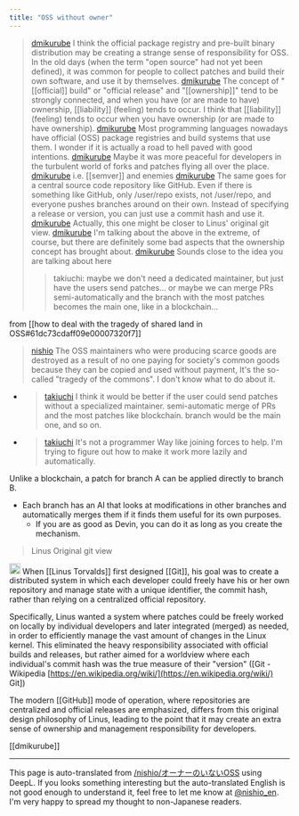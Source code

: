 ```yaml
---
title: "OSS without owner"
---
```


> [dmikurube](https://x.com/dmikurube/status/1480559538529239041) I think the official package registry and pre-built binary distribution may be creating a strange sense of responsibility for OSS. In the old days (when the term "open source" had not yet been defined), it was common for people to collect patches and build their own software, and use it by themselves.
> [dmikurube](https://x.com/dmikurube/status/1480560359522312197) The concept of "[[official]] build" or "official release" and "[[ownership]]" tend to be strongly connected, and when you have (or are made to have) ownership, [[liability]] (feeling) tends to occur. I think that [[liability]] (feeling) tends to occur when you have ownership (or are made to have ownership).
> [dmikurube](https://x.com/dmikurube/status/1480561043168718849) Most programming languages nowadays have official (OSS) package registries and build systems that use them. I wonder if it is actually a road to hell paved with good intentions.
> [dmikurube](https://x.com/dmikurube/status/1480561395750309888) Maybe it was more peaceful for developers in the turbulent world of forks and patches flying all over the place.
> [dmikurube](https://x.com/dmikurube/status/1480561638898290689) i.e. [[semver]] and enemies
> [dmikurube](https://x.com/dmikurube/status/1480563128111087623) The same goes for a central source code repository like GitHub. Even if there is something like GitHub, only /user/repo exists, not /user/repo, and everyone pushes branches around on their own. Instead of specifying a release or version, you can just use a commit hash and use it.
> [dmikurube](https://x.com/dmikurube/status/1480563489035137025) Actually, this one might be closer to Linus' original git view.
> [dmikurube](https://x.com/dmikurube/status/1480564517667225600) I'm talking about the above in the extreme, of course, but there are definitely some bad aspects that the ownership concept has brought about.
> [dmikurube](https://x.com/dmikurube/status/1480570166383878147) Sounds close to the idea you are talking about here
>  >takiuchi: maybe we don't need a dedicated maintainer, but just have the users send patches... or maybe we can merge PRs semi-automatically and the branch with the most patches becomes the main one, like in a blockchain...


from [[how to deal with the tragedy of shared land in OSS#61dc73cdaff09e00007320f7]]
> [nishio](https://x.com/nishio/status/1480480672498466821) The OSS maintainers who were producing scarce goods are destroyed as a result of no one paying for society's common goods because they can be copied and used without payment, It's the so-called "tragedy of the commons". I don't know what to do about it.
- > [takiuchi](https://x.com/takiuchi/status/1480543563494883330) I think it would be better if the user could send patches without a specialized maintainer. semi-automatic merge of PRs and the most patches like blockchain. branch would be the main one, and so on.
- > [takiuchi](https://x.com/takiuchi/status/1480546444398706695) It's not a programmer Way like joining forces to help. I'm trying to figure out how to make it work more lazily and automatically.

Unlike a blockchain, a patch for branch A can be applied directly to branch B.
- Each branch has an AI that looks at modifications in other branches and automatically merges them if it finds them useful for its own purposes.
    - If you are as good as Devin, you can do it as long as you create the mechanism.

>  Linus Original git view
<img src='https://scrapbox.io/api/pages/nishio-en/o3-mini-high/icon' alt='o3-mini-high.icon' height="19.5"/>
When [[Linus Torvalds]] first designed [[Git]], his goal was to create a distributed system in which each developer could freely have his or her own repository and manage state with a unique identifier, the commit hash, rather than relying on a centralized official repository.

Specifically, Linus wanted a system where patches could be freely worked on locally by individual developers and later integrated (merged) as needed, in order to efficiently manage the vast amount of changes in the Linux kernel. This eliminated the heavy responsibility associated with official builds and releases, but rather aimed for a worldview where each individual's commit hash was the true measure of their "version" ([Git - Wikipedia [https://en.wikipedia.org/wiki/](https://en.wikipedia.org/wiki/) Git])

The modern [[GitHub]] mode of operation, where repositories are centralized and official releases are emphasized, differs from this original design philosophy of Linus, leading to the point that it may create an extra sense of ownership and management responsibility for developers.

[[dmikurube]]

---
This page is auto-translated from [/nishio/オーナーのいないOSS](https://scrapbox.io/nishio/オーナーのいないOSS) using DeepL. If you looks something interesting but the auto-translated English is not good enough to understand it, feel free to let me know at [@nishio_en](https://twitter.com/nishio_en). I'm very happy to spread my thought to non-Japanese readers.